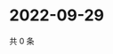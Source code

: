 # 2022-09-29

共 0 条

<!-- BEGIN WEIBO -->
<!-- 最后更新时间 Thu Sep 29 2022 09:59:47 GMT+0800 (China Standard Time) -->

<!-- END WEIBO -->
